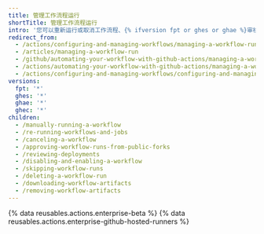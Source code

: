 ```yaml
---
title: 管理工作流程运行
shortTitle: 管理工作流程运行
intro: '您可以重新运行或取消工作流程、{% ifversion fpt or ghes or ghae %}审核部署、{% endif %}查看可计费作业执行分钟数和下载工件。'
redirect_from:
  - /actions/configuring-and-managing-workflows/managing-a-workflow-run
  - /articles/managing-a-workflow-run
  - /github/automating-your-workflow-with-github-actions/managing-a-workflow-run
  - /actions/automating-your-workflow-with-github-actions/managing-a-workflow-run
  - /actions/configuring-and-managing-workflows/configuring-and-managing-workflow-files-and-runs
versions:
  fpt: '*'
  ghes: '*'
  ghae: '*'
  ghec: '*'
children:
  - /manually-running-a-workflow
  - /re-running-workflows-and-jobs
  - /canceling-a-workflow
  - /approving-workflow-runs-from-public-forks
  - /reviewing-deployments
  - /disabling-and-enabling-a-workflow
  - /skipping-workflow-runs
  - /deleting-a-workflow-run
  - /downloading-workflow-artifacts
  - /removing-workflow-artifacts
---
```


{% data reusables.actions.enterprise-beta %}
{% data reusables.actions.enterprise-github-hosted-runners %}
